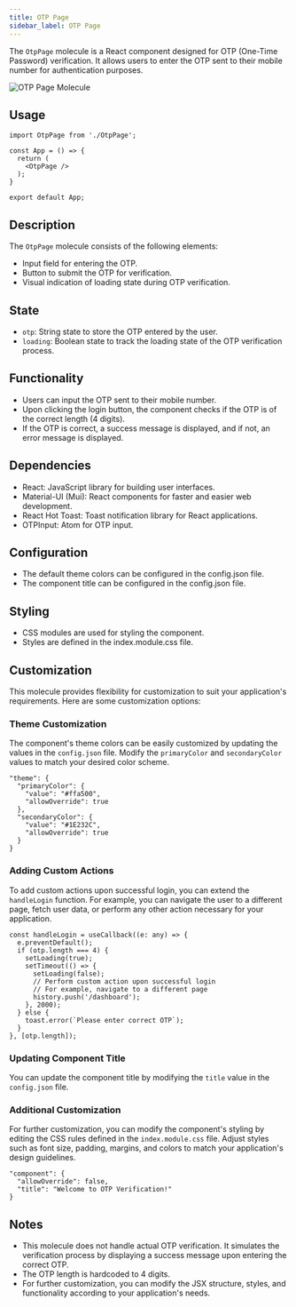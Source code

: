 ```yaml
---
title: OTP Page
sidebar_label: OTP Page
---
```



<head>
  <title> OTP Page </title>
  <meta
    name="description"
    content="your meta content goes here"
  />
</head>

The `OtpPage` molecule is a React component designed for OTP (One-Time Password) verification. It allows users to enter the OTP sent to their mobile number for authentication purposes.

<img src="/img/molecules/otpPage.png" alt="OTP Page Molecule" />

## Usage
```
import OtpPage from './OtpPage';

const App = () => {
  return (
    <OtpPage />
  );
}

export default App;
```

## Description
The `OtpPage` molecule consists of the following elements:

- Input field for entering the OTP.
- Button to submit the OTP for verification.
- Visual indication of loading state during OTP verification.

## State
- `otp`: String state to store the OTP entered by the user.
- `loading`: Boolean state to track the loading state of the OTP verification process.

## Functionality
- Users can input the OTP sent to their mobile number.
- Upon clicking the login button, the component checks if the OTP is of the correct length (4 digits).
- If the OTP is correct, a success message is displayed, and if not, an error message is displayed.

## Dependencies
- React: JavaScript library for building user interfaces.
- Material-UI (Mui): React components for faster and easier web development.
- React Hot Toast: Toast notification library for React applications.
- OTPInput: Atom for OTP input.

## Configuration
- The default theme colors can be configured in the config.json file.
- The component title can be configured in the config.json file.

## Styling
- CSS modules are used for styling the component.
- Styles are defined in the index.module.css file.

## Customization
This molecule provides flexibility for customization to suit your application's requirements. Here are some customization options:

### Theme Customization
The component's theme colors can be easily customized by updating the values in the `config.json` file. Modify the `primaryColor` and `secondaryColor` values to match your desired color scheme.

```
"theme": {
  "primaryColor": {
    "value": "#ffa500",
    "allowOverride": true
  },
  "secondaryColor": {
    "value": "#1E232C",
    "allowOverride": true
  }
}
```

### Adding Custom Actions
To add custom actions upon successful login, you can extend the `handleLogin` function. For example, you can navigate the user to a different page, fetch user data, or perform any other action necessary for your application.

```
const handleLogin = useCallback((e: any) => {
  e.preventDefault();
  if (otp.length === 4) {
    setLoading(true);
    setTimeout(() => {
      setLoading(false);
      // Perform custom action upon successful login
      // For example, navigate to a different page
      history.push('/dashboard');
    }, 2000);
  } else {
    toast.error(`Please enter correct OTP`);
  }
}, [otp.length]);
```

### Updating Component Title
You can update the component title by modifying the `title` value in the `config.json` file.

### Additional Customization
For further customization, you can modify the component's styling by editing the CSS rules defined in the `index.module.css` file. Adjust styles such as font size, padding, margins, and colors to match your application's design guidelines.

```
"component": {
  "allowOverride": false,
  "title": "Welcome to OTP Verification!"
}
```

## Notes
- This molecule does not handle actual OTP verification. It simulates the verification process by displaying a success message upon entering the correct OTP.
- The OTP length is hardcoded to 4 digits.
- For further customization, you can modify the JSX structure, styles, and functionality according to your application's needs.





